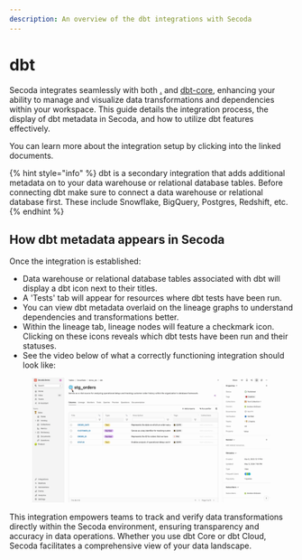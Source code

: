 ```yaml
---
description: An overview of the dbt integrations with Secoda
---
```


# dbt

Secoda integrates seamlessly with both [.](./ "mention") and [dbt-core](../dbt-core/ "mention"), enhancing your ability to manage and visualize data transformations and dependencies within your workspace. This guide details the integration process, the display of dbt metadata in Secoda, and how to utilize dbt features effectively.

You can learn more about the integration setup by clicking into the linked documents.

{% hint style="info" %}
dbt is a secondary integration that adds additional metadata on to your data warehouse or relational database tables. Before connecting dbt make sure to connect a data warehouse or relational database first. These include Snowflake, BigQuery, Postgres, Redshift, etc.
{% endhint %}

## **How dbt metadata appears in Secoda**&#x20;

Once the integration is established:

* Data warehouse or relational database tables associated with dbt will display a dbt icon next to their titles.
* A 'Tests' tab will appear for resources where dbt tests have been run.
* You can view dbt metadata overlaid on the lineage graphs to understand dependencies and transformations better.
* Within the lineage tab, lineage nodes will feature a checkmark icon. Clicking on these icons reveals which dbt tests have been run and their statuses.
* See the video below of what a correctly functioning integration should look like:

<figure><img src="../../../.gitbook/assets/Kapture 2024-05-08 at 14.36.40.gif" alt=""><figcaption></figcaption></figure>

This integration empowers teams to track and verify data transformations directly within the Secoda environment, ensuring transparency and accuracy in data operations. Whether you use dbt Core or dbt Cloud, Secoda facilitates a comprehensive view of your data landscape.
